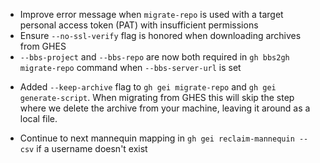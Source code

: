 - Improve error message when `migrate-repo` is used with a target personal access token (PAT) with insufficient permissions
- Ensure `--no-ssl-verify` flag is honored when downloading archives from GHES
- `--bbs-project` and `--bbs-repo` are now both required in `gh bbs2gh migrate-repo` command when `--bbs-server-url` is set
* Added `--keep-archive` flag to `gh gei migrate-repo` and `gh gei generate-script`. When migrating from GHES this will skip the step where we delete the archive from your machine, leaving it around as a local file.
- Continue to next mannequin mapping in `gh gei reclaim-mannequin --csv` if a username doesn't exist
